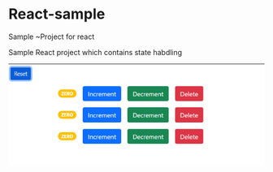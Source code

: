 # React-sample
Sample ~Project for react 


Sample React project which contains state habdling

![Images](https://raw.githubusercontent.com/nithinprasad/React-sample/8232debe25e2f65f9f922446fdfca07ecd815213/sample.png)
